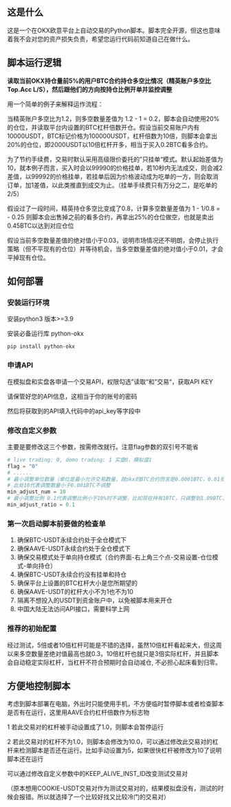 ## 这是什么

这是一个在OKX欧意平台上自动交易的Python脚本。脚本完全开源，但这也意味着我不会对您的资产损失负责，希望您运行代码前知道自己在做什么。

## 脚本运行逻辑

**读取当前OKX持仓量前5%的用户BTC合约持仓多空比情况（精英账户多空比Top.Acc L/S），然后跟他们的方向按持仓比例开单并监控调整**

用一个简单的例子来解释运作流程：

当精英账户多空比为1.2，则多空数量差值为 1.2 - 1 = 0.2，脚本会自动使用20%的仓位，并读取平台内设置的BTC杠杆倍数开仓。假设当前交易账户内有10000USDT，BTC标记价格为100000USDT，杠杆倍数为10倍，则脚本会拿出20%的仓位，即2000USDT以10倍杠杆开多，相当于买入0.2BTC看多合约。

为了节约手续费，交易时默认采用高级限价委托的”只挂单“模式。默认起始差值为10，就本例子而言，买入时会以99990的价格挂单，若10秒内无法成交，则会减2差值，以99992的价格挂单，若挂单后因为价格波动成为吃单的一方，则会取消订单，加1差值，以此类推直到成交为止。（挂单手续费只有万分之二，是吃单的2/5）

假设过了一段时间，精英持仓多空比变成了0.8，计算多空数量差值为 1 - 1/0.8 = - 0.25 则脚本会出售掉之前的看多合约，再拿出25%的仓位做空，也就是卖出0.45BTC以达到对应仓位

假设当前多空数量差值的绝对值小于0.03，说明市场情况还不明朗，会停止执行策略（但不平现有的仓位）并等待机会，当多空数量差值的绝对值小于0.01，才会平掉现有仓位。

## 如何部署

### 安装运行环境

安装python3 版本>=3.9

安装必备运行库 python-okx

```
pip install python-okx
```

### 申请API

在模拟盘和实盘各申请一个交易API，权限勾选”读取“和”交易“，获取API KEY

请保管好您的API信息，这相当于你的账号的密码

然后将获取到的API填入代码中的api_key等字段中

### 修改自定义参数

主要是要修改这三个参数，按需修改就行。注意flag参数的双引号不能省

```python
# live trading: 0, demo trading: 1 实盘0，模拟盘1
flag = "0"
# ......
# 最小调整单位数量（单位是最小允许交易数量，就okx的BTC合约而言是0.0001BTC，0.01张）
# 此处10代表调整数量小于0.001BTC不调整
min_adjust_num = 10
# 最小调整比例 0.1代表调整比例小于10%时不调整，比如现在持有1BTC，只调整到1.09BTC，不调整
min_adjust_ratio = 0.1
```



### 第一次启动脚本前要做的检查单

1. 确保BTC-USDT永续合约处于全仓模式下
2. 确保AAVE-USDT永续合约处于全仓模式下
3. 确保交易模式处于单向持仓模式（合约界面-右上角三个点-交易设置-仓位模式-单向持仓）
4. 确保BTC-USDT永续合约没有挂单和持仓
5. 确保平台上设置的BTC杠杆大小是您所期望的
6. 确保AAVE-USDT的杠杆大小不为1也不为10
7. 隔离不想投入的USDT到资金账户中，以免被脚本用来开仓
8. 中国大陆无法访问API接口，需要科学上网

### 推荐的初始配置

经过测试，5倍或者10倍杠杆可能是不错的选择，虽然10倍杠杆看起来大，但这周以来多空数量差绝对值最高也就0.3，10倍杠杆也就只是3倍实际杠杆，并且脚本会自动稳定实际杠杆，当杠杆不符合预期时会自动减仓, 不必担心起床看到归零。

## 方便地控制脚本

考虑到脚本部署在电脑，外出时只能使用手机，不方便临时暂停脚本或者检查脚本是否有在运行，这里用AAVE合约杠杆倍数作为标志物

1 若此交易对的杠杆被手动设置成了1.0，则脚本会暂停运行

2 若此交易对的杠杆不为1.0，则脚本会修改为10.0，可以通过修改此交易对的杠杆来检测脚本是否还在运行。比如手动设置为5，如果很快杠杆被修改为10了说明脚本还在运行

可以通过修改自定义参数中的KEEP_ALIVE_INST_ID改变测试交易对

（原本想用COOKIE-USDT交易对作为测试交易对的，结果模拟盘没有，测试的时候会报错。所以就选择了一个比较好找又比较冷门的交易对）

